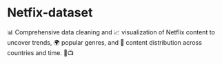 # Netfix-dataset
📊 Comprehensive data cleaning and 📈 visualization of Netflix content to uncover trends, 🌍 popular genres, and 📅 content distribution across countries and time. 🍿📺
